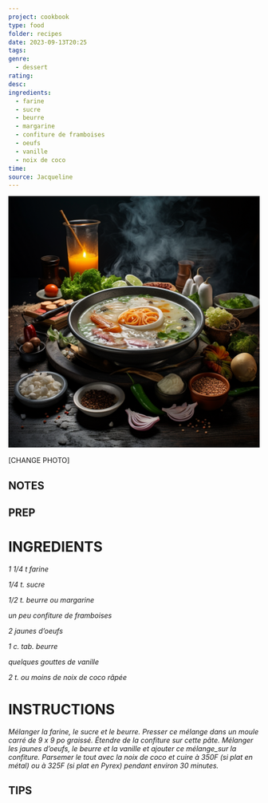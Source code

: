 ```yaml
---
project: cookbook
type: food
folder: recipes
date: 2023-09-13T20:25
tags: 
genre:
  - dessert
rating: 
desc: 
ingredients:
  - farine
  - sucre
  - beurre
  - margarine
  - confiture de framboises
  - oeufs
  - vanille
  - noix de coco
time: 
source: Jacqueline
---
```


![IMAGE](_default.png)


[CHANGE PHOTO]


## NOTES




## PREP


# INGREDIENTS

_1 1/4 t farine_

_1/4 t. sucre_

_1/2 t. beurre ou margarine_

_un peu confiture de framboises_

_2 jaunes d’oeufs_

_1 c. tab. beurre_

_quelques gouttes de vanille_

_2 t. ou moins de noix de coco râpée_

# INSTRUCTIONS

_Mélanger la farine, le sucre et le beurre. Presser_
_ce mélange dans un moule carré de 9 x 9 po_
_graissé. Étendre de la confiture sur cette pâte._
_Mélanger les jaunes d’oeufs, le beurre et la_
_vanille et ajouter ce mélange_sur la confiture._
_Parsemer le tout avec la noix de coco et cuire_
_à 350F (si plat en métal) ou à 325F (si plat_
_en Pyrex) pendant environ 30 minutes._


## TIPS



